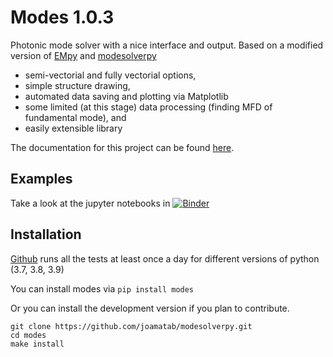 # Modes 1.0.3

Photonic mode solver with a nice interface and output.
Based on a modified version of [EMpy](https://github.com/lbolla/EMpy) and [modesolverpy](https://github.com/jtambasco/modesolverpy)

- semi-vectorial and fully vectorial options,
- simple structure drawing,
- automated data saving and plotting via Matplotlib
- some limited (at this stage) data processing (finding MFD of fundamental mode), and
- easily extensible library

The documentation for this project can be found [here](http://modes.rtfd.io).

## Examples

Take a look at the jupyter notebooks in [![Binder](https://mybinder.org/badge_logo.svg)](https://mybinder.org/v2/gh/joamatab/modesolverpy/HEAD)

## Installation

[Github](https://github.com/joamatab/modesolverpy/actions) runs all the tests at least once a day for different versions of python (3.7, 3.8, 3.9)

You can install modes via `pip install modes`

Or you can install the development version if you plan to contribute.

```
git clone https://github.com/joamatab/modesolverpy.git
cd modes
make install
```
